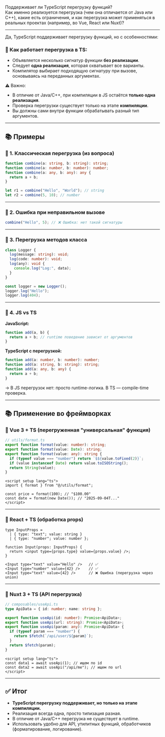 Поддерживает ли TypeScript перегрузку функций?  
Как именно реализуется перегрузка (чем она отличается от Java или C++), какие есть ограничения, и как перегрузка может применяться в реальных проектах (например, во Vue, React или Nuxt)?

---

Да, TypeScript поддерживает перегрузку функций, но с особенностями:

### 🔹 Как работает перегрузка в TS:

- Объявляется несколько сигнатур функции **без реализации**.
- Следует **одна реализация**, которая охватывает все варианты.
- Компилятор выбирает подходящую сигнатуру при вызове, основываясь на переданных аргументах.

⚠️ Важно:

- В отличие от Java/C++, при компиляции в JS остаётся **только одна реализация**.
- Проверка перегрузки существует только на этапе **компиляции**.
- Вы должны сами внутри функции обрабатывать разный тип аргументов.

---

## 📚 Примеры

### 🔹 1. Классическая перегрузка (из вопроса)

```ts
function combine(a: string, b: string): string;
function combine(a: number, b: number): number;
function combine(a: any, b: any): any {
  return a + b;
}

let r1 = combine("Hello", "World"); // string
let r2 = combine(5, 10); // number
```

---

### 🔹 2. Ошибка при неправильном вызове

```ts
combine("Hello", 5); // ❌ Ошибка: нет такой сигнатуры
```

---

### 🔹 3. Перегрузка методов класса

```ts
class Logger {
  log(message: string): void;
  log(code: number): void;
  log(any): void {
    console.log("Log:", data);
  }
}

const logger = new Logger();
logger.log("Hello");
logger.log(404);
```

---

### 🔹 4. JS vs TS

**JavaScript:**

```js
function add(a, b) {
  return a + b; // runtime поведение зависит от аргументов
}
```

**TypeScript с перегрузкой:**

```ts
function add(a: number, b: number): number;
function add(a: string, b: string): string;
function add(a: any, b: any) {
  return a + b;
}
```

→ В JS перегрузок нет: просто runtime-логика. В TS — compile-time проверка.

---

## 📚 Применение во фреймворках

### 🔹 Vue 3 + TS (перегруженная "универсальная" функция)

```ts
// utils/format.ts
export function format(value: number): string;
export function format(value: Date): string;
export function format(value: any): string {
  if (typeof value === "number") return `$${value.toFixed(2)}`;
  if (value instanceof Date) return value.toISOString();
  return String(value);
}
```

```vue
<script setup lang="ts">
import { format } from "@/utils/format";

const price = format(100); // "$100.00"
const date = format(new Date()); // "2025-09-04T..."
</script>
```

---

### 🔹 React + TS (обработка props)

```tsx
type InputProps =
  | { type: "text"; value: string }
  | { type: "number"; value: number };

function Input(props: InputProps) {
  return <input type={props.type} value={props.value} />;
}

<Input type="text" value="Hello" />   // ✅
<Input type="number" value={42} />    // ✅
<Input type="text" value={42} />      // ❌ Ошибка (перегрузка через union)
```

---

### 🔹 Nuxt 3 + TS (API перегрузка)

```ts
// composables/useApi.ts
type ApiData = { id: number; name: string };

export function useApi(id: number): Promise<ApiData>;
export function useApi(url: string): Promise<ApiData>;
export function useApi(param: any): Promise<ApiData> {
  if (typeof param === "number") {
    return $fetch(`/api/user/${param}`);
  }
  return $fetch(param);
}
```

```vue
<script setup lang="ts">
const data1 = await useApi(1); // ищем по id
const data2 = await useApi("/api/me"); // ищем по url
</script>
```

---

## ✅ Итог

- **TypeScript перегрузку поддерживает, но только на этапе компиляции.**
- Реализация всегда одна, просто типизация разная.
- В отличие от Java/C++ перегрузка не существует в runtime.
- Использовать удобно для API, утилитных функций, обработчиков (форматирование, логирование).

